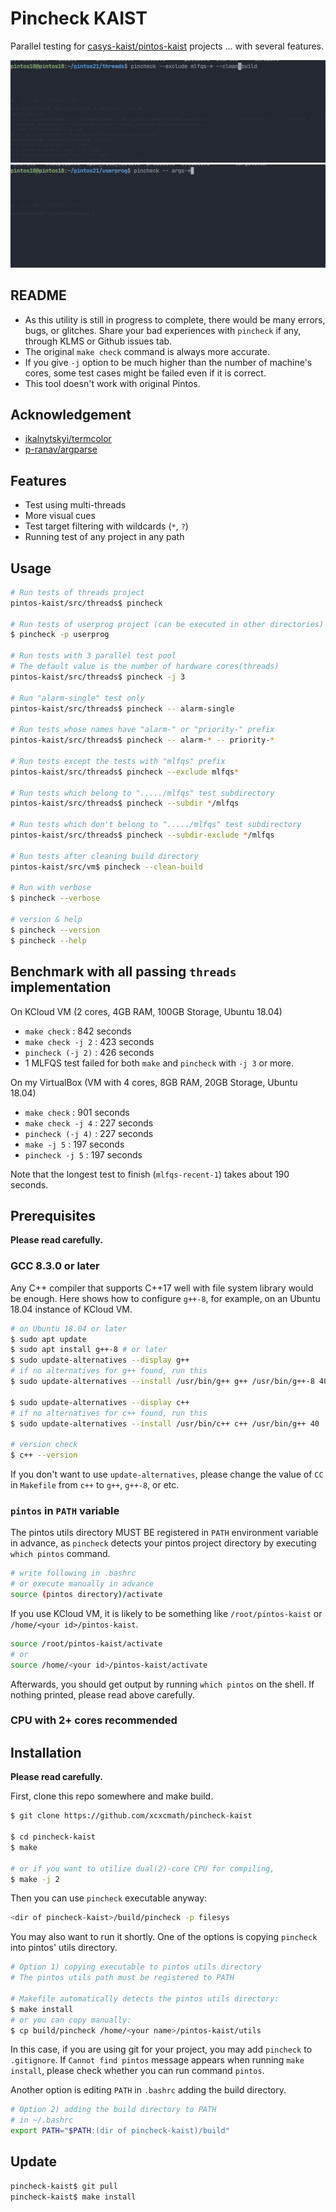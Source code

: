 # Pincheck KAIST

Parallel testing for [casys-kaist/pintos-kaist](https://github.com/casys-kaist/pintos-kaist) projects
... with several features.

![thumb_threads](./images/thumb_threads.gif)
![thumb_userprog](./images/thumb_userprog.gif)

## README

- As this utility is still in progress to complete, there would be many errors, bugs, or
  glitches. Share your bad experiences with `pincheck` if any, through KLMS or Github issues tab.
- The original `make check` command is always more accurate.
- If you give `-j` option to be much higher than the number of machine's cores,
some test cases might be failed even if it is correct.
- This tool doesn't work with original Pintos.

## Acknowledgement

- [ikalnytskyi/termcolor](https://github.com/ikalnytskyi/termcolor)
- [p-ranav/argparse](https://github.com/p-ranav/argparse)

## Features

- Test using multi-threads
- More visual cues
- Test target filtering with wildcards (`*`, `?`)
- Running test of any project in any path

## Usage

```sh
# Run tests of threads project
pintos-kaist/src/threads$ pincheck

# Run tests of userprog project (can be executed in other directories)
$ pincheck -p userprog

# Run tests with 3 parallel test pool
# The default value is the number of hardware cores(threads)
pintos-kaist/src/threads$ pincheck -j 3

# Run "alarm-single" test only
pintos-kaist/src/threads$ pincheck -- alarm-single

# Run tests whose names have "alarm-" or "priority-" prefix
pintos-kaist/src/threads$ pincheck -- alarm-* -- priority-*

# Run tests except the tests with "mlfqs" prefix
pintos-kaist/src/threads$ pincheck --exclude mlfqs*

# Run tests which belong to "...../mlfqs" test subdirectory
pintos-kaist/src/threads$ pincheck --subdir */mlfqs

# Run tests which don't belong to "...../mlfqs" test subdirectory
pintos-kaist/src/threads$ pincheck --subdir-exclude */mlfqs

# Run tests after cleaning build directory
pintos-kaist/src/vm$ pincheck --clean-build

# Run with verbose
$ pincheck --verbose

# version & help
$ pincheck --version
$ pincheck --help
```

## Benchmark with all passing `threads` implementation

On KCloud VM (2 cores, 4GB RAM, 100GB Storage, Ubuntu 18.04)

- `make check` : 842 seconds
- `make check -j 2` : 423 seconds
- `pincheck (-j 2)` : 426 seconds
- 1 MLFQS test failed for both `make` and `pincheck` with `-j 3` or more.

On my VirtualBox (VM with 4 cores, 8GB RAM, 20GB Storage, Ubuntu 18.04)

- `make check` : 901 seconds
- `make check -j 4` : 227 seconds
- `pincheck (-j 4)` : 227 seconds
- `make -j 5` : 197 seconds
- `pincheck -j 5` : 197 seconds

Note that the longest test to finish (`mlfqs-recent-1`) takes about 190 seconds.

## Prerequisites

**Please read carefully.**

### GCC 8.3.0 or later

Any C++ compiler that supports C++17 well with file system library would be enough.
Here shows how to configure `g++-8`, for example, on an Ubuntu 18.04 instance of KCloud VM.

```sh
# on Ubuntu 18.04 or later
$ sudo apt update
$ sudo apt install g++-8 # or later
$ sudo update-alternatives --display g++
# if no alternatives for g++ found, run this
$ sudo update-alternatives --install /usr/bin/g++ g++ /usr/bin/g++-8 40

$ sudo update-alternatives --display c++
# if no alternatives for c++ found, run this
$ sudo update-alternatives --install /usr/bin/c++ c++ /usr/bin/g++ 40

# version check
$ c++ --version
```

If you don't want to use `update-alternatives`, please change the value of `CC` in `Makefile` from `c++` to `g++`, `g++-8`, or etc.

### `pintos` in `PATH` variable

The pintos utils directory MUST BE registered in `PATH` environment variable in advance, as `pincheck` detects your pintos project directory by executing `which pintos` command.

```sh
# write following in .bashrc
# or execute manually in advance
source (pintos directory)/activate
```

If you use KCloud VM, it is likely to be something like `/root/pintos-kaist` or `/home/<your id>/pintos-kaist`.

```sh
source /root/pintos-kaist/activate
# or
source /home/<your id>/pintos-kaist/activate
```

Afterwards, you should get output by running `which pintos` on the shell. If nothing printed, please read above carefully.

### CPU with 2+ cores recommended

## Installation

**Please read carefully.**

First, clone this repo somewhere and make build.

```sh
$ git clone https://github.com/xcxcmath/pincheck-kaist

$ cd pincheck-kaist
$ make

# or if you want to utilize dual(2)-core CPU for compiling,
$ make -j 2
```

Then you can use `pincheck` executable anyway:

```sh
<dir of pincheck-kaist>/build/pincheck -p filesys
```

You may also want to run it shortly. One of the options is copying `pincheck` into pintos' utils directory.

```sh
# Option 1) copying executable to pintos utils directory
# The pintos utils path must be registered to PATH

# Makefile automatically detects the pintos utils directory:
$ make install
# or you can copy manually:
$ cp build/pincheck /home/<your name>/pintos-kaist/utils
```

In this case, if you are using git for your project, you may add `pincheck` to `.gitignore`. If `Cannot find pintos` message appears when running `make install`,
please check whether you can run command `pintos`.

Another option is editing `PATH` in `.bashrc` adding the build directory.

```sh
# Option 2) adding the build directory to PATH
# in ~/.bashrc
export PATH="$PATH:(dir of pincheck-kaist)/build"
```

## Update

```sh
pincheck-kaist$ git pull
pincheck-kaist$ make install
```
